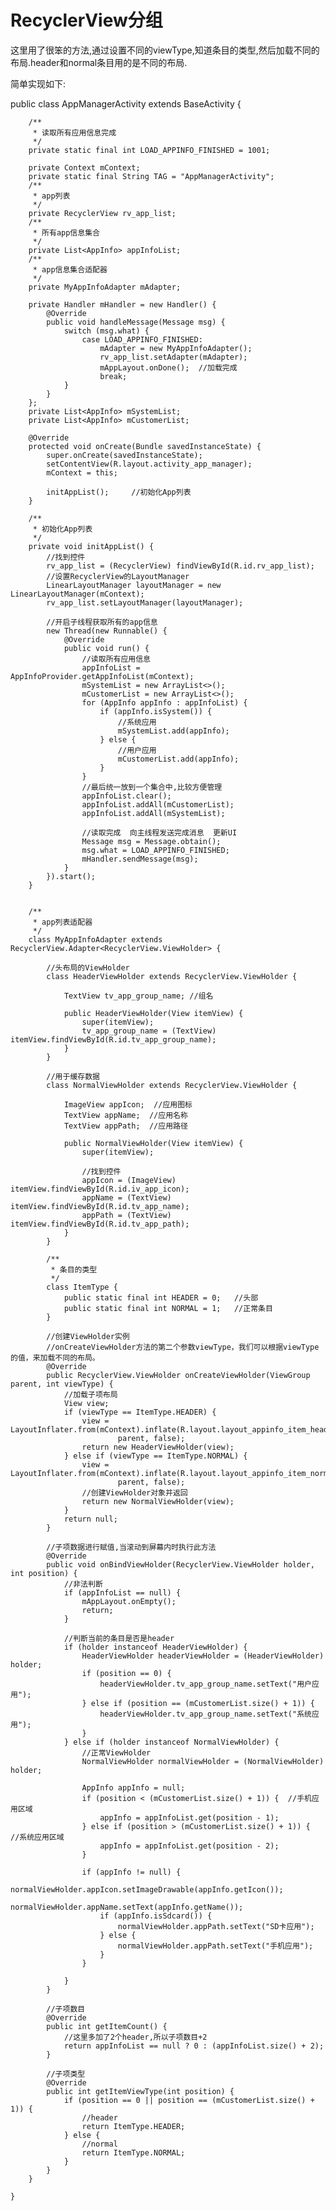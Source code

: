 # RecyclerView分组

这里用了很笨的方法,通过设置不同的viewType,知道条目的类型,然后加载不同的布局.header和normal条目用的是不同的布局.

简单实现如下:
	
public class AppManagerActivity extends BaseActivity {


	    /**
	     * 读取所有应用信息完成
	     */
	    private static final int LOAD_APPINFO_FINISHED = 1001;
	
	    private Context mContext;
	    private static final String TAG = "AppManagerActivity";
	    /**
	     * app列表
	     */
	    private RecyclerView rv_app_list;
	    /**
	     * 所有app信息集合
	     */
	    private List<AppInfo> appInfoList;
	    /**
	     * app信息集合适配器
	     */
	    private MyAppInfoAdapter mAdapter;
	
	    private Handler mHandler = new Handler() {
	        @Override
	        public void handleMessage(Message msg) {
	            switch (msg.what) {
	                case LOAD_APPINFO_FINISHED:
	                    mAdapter = new MyAppInfoAdapter();
	                    rv_app_list.setAdapter(mAdapter);
	                    mAppLayout.onDone();  //加载完成
	                    break;
	            }
	        }
	    };
	    private List<AppInfo> mSystemList;
	    private List<AppInfo> mCustomerList;
	
	    @Override
	    protected void onCreate(Bundle savedInstanceState) {
	        super.onCreate(savedInstanceState);
	        setContentView(R.layout.activity_app_manager);
	        mContext = this;
	
	        initAppList();     //初始化App列表
	    }
	
	    /**
	     * 初始化App列表
	     */
	    private void initAppList() {
	        //找到控件
	        rv_app_list = (RecyclerView) findViewById(R.id.rv_app_list);
	        //设置RecyclerView的LayoutManager
	        LinearLayoutManager layoutManager = new LinearLayoutManager(mContext);
	        rv_app_list.setLayoutManager(layoutManager);
	
	        //开启子线程获取所有的app信息
	        new Thread(new Runnable() {
	            @Override
	            public void run() {
	                //读取所有应用信息
	                appInfoList = AppInfoProvider.getAppInfoList(mContext);
	                mSystemList = new ArrayList<>();
	                mCustomerList = new ArrayList<>();
	                for (AppInfo appInfo : appInfoList) {
	                    if (appInfo.isSystem()) {
	                        //系统应用
	                        mSystemList.add(appInfo);
	                    } else {
	                        //用户应用
	                        mCustomerList.add(appInfo);
	                    }
	                }
	                //最后统一放到一个集合中,比较方便管理
	                appInfoList.clear();
	                appInfoList.addAll(mCustomerList);
	                appInfoList.addAll(mSystemList);
	
	                //读取完成  向主线程发送完成消息  更新UI
	                Message msg = Message.obtain();
	                msg.what = LOAD_APPINFO_FINISHED;
	                mHandler.sendMessage(msg);
	            }
	        }).start();
	    }
	
	
	    /**
	     * app列表适配器
	     */
	    class MyAppInfoAdapter extends RecyclerView.Adapter<RecyclerView.ViewHolder> {
	
	        //头布局的ViewHolder
	        class HeaderViewHolder extends RecyclerView.ViewHolder {
	
	            TextView tv_app_group_name; //组名
	
	            public HeaderViewHolder(View itemView) {
	                super(itemView);
	                tv_app_group_name = (TextView) itemView.findViewById(R.id.tv_app_group_name);
	            }
	        }
	
	        //用于缓存数据
	        class NormalViewHolder extends RecyclerView.ViewHolder {
	
	            ImageView appIcon;  //应用图标
	            TextView appName;  //应用名称
	            TextView appPath;  //应用路径
	
	            public NormalViewHolder(View itemView) {
	                super(itemView);
	
	                //找到控件
	                appIcon = (ImageView) itemView.findViewById(R.id.iv_app_icon);
	                appName = (TextView) itemView.findViewById(R.id.tv_app_name);
	                appPath = (TextView) itemView.findViewById(R.id.tv_app_path);
	            }
	        }
	
	        /**
	         * 条目的类型
	         */
	        class ItemType {
	            public static final int HEADER = 0;   //头部
	            public static final int NORMAL = 1;   //正常条目
	        }
	
	        //创建ViewHolder实例
	        //onCreateViewHolder方法的第二个参数viewType，我们可以根据viewType的值，来加载不同的布局。
	        @Override
	        public RecyclerView.ViewHolder onCreateViewHolder(ViewGroup parent, int viewType) {
	            //加载子项布局
	            View view;
	            if (viewType == ItemType.HEADER) {
	                view = LayoutInflater.from(mContext).inflate(R.layout.layout_appinfo_item_header,
	                        parent, false);
	                return new HeaderViewHolder(view);
	            } else if (viewType == ItemType.NORMAL) {
	                view = LayoutInflater.from(mContext).inflate(R.layout.layout_appinfo_item_normal,
	                        parent, false);
	                //创建ViewHolder对象并返回
	                return new NormalViewHolder(view);
	            }
	            return null;
	        }
	
	        //子项数据进行赋值,当滚动到屏幕内时执行此方法
	        @Override
	        public void onBindViewHolder(RecyclerView.ViewHolder holder, int position) {
	            //非法判断
	            if (appInfoList == null) {
	                mAppLayout.onEmpty();
	                return;
	            }
	
	            //判断当前的条目是否是header
	            if (holder instanceof HeaderViewHolder) {
	                HeaderViewHolder headerViewHolder = (HeaderViewHolder) holder;
	                if (position == 0) {
	                    headerViewHolder.tv_app_group_name.setText("用户应用");
	                } else if (position == (mCustomerList.size() + 1)) {
	                    headerViewHolder.tv_app_group_name.setText("系统应用");
	                }
	            } else if (holder instanceof NormalViewHolder) {
	                //正常ViewHolder
	                NormalViewHolder normalViewHolder = (NormalViewHolder) holder;
	
	                AppInfo appInfo = null;
	                if (position < (mCustomerList.size() + 1)) {  //手机应用区域
	                    appInfo = appInfoList.get(position - 1);
	                } else if (position > (mCustomerList.size() + 1)) {  //系统应用区域
	                    appInfo = appInfoList.get(position - 2);
	                }
	
	                if (appInfo != null) {
	                    normalViewHolder.appIcon.setImageDrawable(appInfo.getIcon());
	                    normalViewHolder.appName.setText(appInfo.getName());
	                    if (appInfo.isSdcard()) {
	                        normalViewHolder.appPath.setText("SD卡应用");
	                    } else {
	                        normalViewHolder.appPath.setText("手机应用");
	                    }
	                }
	
	            }
	        }
	
	        //子项数目
	        @Override
	        public int getItemCount() {
	            //这里多加了2个header,所以子项数目+2
	            return appInfoList == null ? 0 : (appInfoList.size() + 2);
	        }
	
	        //子项类型
	        @Override
	        public int getItemViewType(int position) {
	            if (position == 0 || position == (mCustomerList.size() + 1)) {
	                //header
	                return ItemType.HEADER;
	            } else {
	                //normal
	                return ItemType.NORMAL;
	            }
	        }
	    }
	
	}

